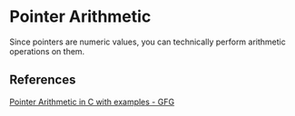 # Pointer Arithmetic

Since pointers are numeric values, you can technically perform arithmetic operations on them.

## References

[Pointer Arithmetic in C with examples - GFG](https://www.geeksforgeeks.org/pointer-arithmetics-in-c-with-examples/)
